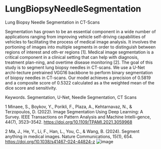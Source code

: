 # LungBiopsyNeedleSegmentation
Lung Biopsy Needle Segmentation in CT-Scans

Segmentation has grown to be an essential component in a wide number of applications ranging from improving vehicle self-driving capabilities of vehicles to facilitating the process of medical image analysis. It involves the portioning of images into multiple segments in order to distinguish between regions of interest and oth-er regions [1]. Medical image segmentation is a critical component in a clinical setting that can help with diagnosis, treatment plan-ning, and overtime disease monitoring [2]. The goal of this study is to segment lung biopsy needles in CT-scans. We use a U-Net archi-tecture pretrained VGG16 backbone to perform binary segmentation of biopsy needles in CT-scans. Our model achieves a precision of 0.5819 and a composite score of 0.5322 calculated as a the weighted mean of the dice score and sensitivity. 


Keywords. Segmentation, U-Net, Needle Segmentation, CT Scans

1	Minaee, S., Boykov, Y., Porikli, F., Plaza, A., Kehtarnavaz, N., & Terzopoulos, D. (2022). Image Segmentation Using Deep Learning: A Survey. IEEE Transactions on Pattern Analysis and Machine Intelli-gence, 44(7), 3523–3542. https://doi.org/10.1109/TPAMI.2021.3059968

2	Ma, J., He, Y., Li, F., Han, L., You, C., & Wang, B. (2024). Segment anything in medical images. Nature Communications, 15(1), 654. https://doi.org/10.1038/s41467-024-44824-z
![image](https://github.com/sujitsilas/LungBiopsyNeedleSegmentation/assets/70657722/a4b42030-5bdf-489d-a631-7ce571e70869)

